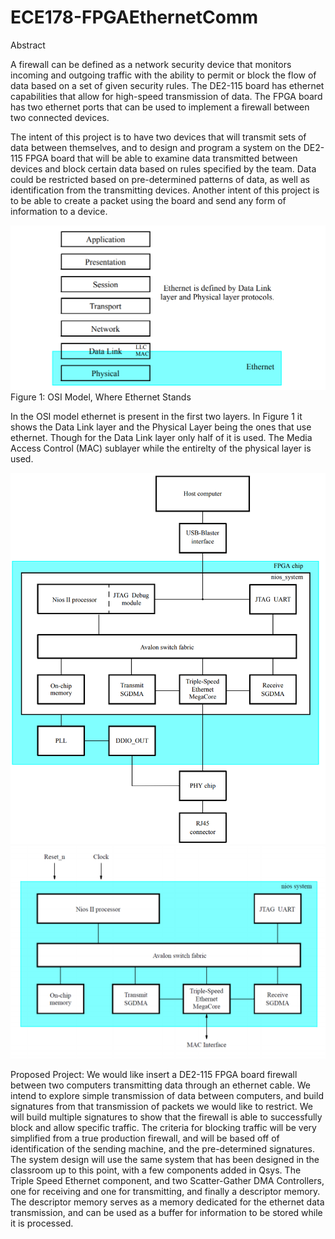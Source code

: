 # ECE178-FPGAEthernetComm

Abstract

A firewall can be defined as a network security device that monitors incoming and outgoing traffic with the ability to permit or block the flow of data based on a set of given security rules. The DE2-115 board has ethernet capabilities that allow for high-speed transmission of data. The FPGA board has two ethernet ports that can be used to implement a firewall between two connected devices.

The intent of this project is to have two devices that will transmit sets of data between themselves, and to design and program a system on the DE2-115 FPGA board that will be able to examine data transmitted between devices and block certain data based on rules specified by the team. Data could be restricted based on pre-determined patterns of data, as well as identification from the transmitting devices. Another intent of this project is to be able to create a packet using the board and send any form of information to a device.

![OSI Model Image](https://github.com/vincetrien-ngo/ECE178-FPGAEthernetComm/blob/master/img/osimodel.PNG)
Figure 1: OSI Model, Where Ethernet Stands

In the OSI model ethernet is present in the first two layers. In Figure 1 it shows the Data Link layer and the Physical Layer being the ones that use ethernet. Though for the Data Link layer only half of it is used. The Media Access Control (MAC) sublayer while the entirelty of the physical layer is used.

![OSI Model Image](https://github.com/vincetrien-ngo/ECE178-FPGAEthernetComm/blob/master/img/blockdiagram.PNG)
![OSI Model Image](https://github.com/vincetrien-ngo/ECE178-FPGAEthernetComm/blob/master/img/qsysblock.PNG)

Proposed Project:
We would like insert a DE2-115 FPGA board firewall between two computers transmitting data through an ethernet cable. We intend to explore simple transmission of data between computers, and build signatures from that transmission of packets we would like to restrict. We will build multiple signatures to show that the firewall is able to successfully block and allow specific traffic. The criteria for blocking traffic will be very simplified from a true production firewall, and will be based off of identification of the sending machine, and the pre-determined signatures. 
The system design will use the same system that has been designed in the classroom up to this point, with a few components added in Qsys. The Triple Speed Ethernet component, and two Scatter-Gather DMA Controllers, one for receiving and one for transmitting, and finally a descriptor memory. The descriptor memory serves as a memory dedicated for the ethernet data transmission, and can be used as a buffer for information to be stored while it is processed.
